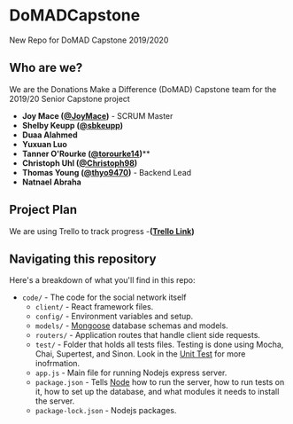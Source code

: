 # DoMADCapstone
New Repo for DoMAD Capstone 2019/2020
## Who are we?

We are the Donations Make a Difference (DoMAD) Capstone team for the 2019/20 Senior Capstone project

- **Joy Mace ([@JoyMace](https://github.com/JoyMace))** - SCRUM Master
- **Shelby Keupp ([@sbkeupp](https://github.com/sbkeupp))**
- **Duaa Alahmed**
- **Yuxuan Luo**
- **Tanner O'Rourke ([@torourke14](https://github.com/torourke14))**** 
- **Christoph Uhl ([@Christoph98](https://github.com/christoph98))**
- **Thomas Young ([@thyo9470](https://github.com/thyo9470))** - Backend Lead
- **Natnael Abraha**

## Project Plan
We are using Trello to track progress 
-**([Trello Link](https://trello.com/b/hu36FAx3/domad))**

## Navigating this repository
Here's a breakdown of what you'll find in this repo:

- `code/` - The code for the social network itself
  - `client/` - React framework files.
  - `config/` - Environment variables and setup.
  - `models/` - [Mongoose](https://mongoosejs.com/docs/guide.html) database schemas and models.
  - `routers/` - Application routes that handle client side requests.
  - `test/` - Folder that holds all tests files. Testing is done using Mocha, Chai, Supertest, and Sinon. Look in the [Unit Test](https://github.com/JoyMace/DoMADCapstone/wiki/Unit-Test) for more inofrmation.
  - `app.js` - Main file for running Nodejs express server.
  - `package.json` - Tells [Node](https://nodejs.org/en/) how to run the server, how to run tests on it, how to set up the database, and what modules it needs to install the server.
  - `package-lock.json` - Nodejs packages.

